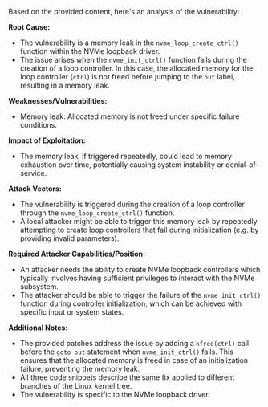 Based on the provided content, here's an analysis of the vulnerability:

**Root Cause:**
- The vulnerability is a memory leak in the `nvme_loop_create_ctrl()` function within the NVMe loopback driver.
- The issue arises when the `nvme_init_ctrl()` function fails during the creation of a loop controller. In this case, the allocated memory for the loop controller (`ctrl`) is not freed before jumping to the `out` label, resulting in a memory leak.

**Weaknesses/Vulnerabilities:**
-  Memory leak: Allocated memory is not freed under specific failure conditions.

**Impact of Exploitation:**
-  The memory leak, if triggered repeatedly, could lead to memory exhaustion over time, potentially causing system instability or denial-of-service.

**Attack Vectors:**
- The vulnerability is triggered during the creation of a loop controller through the `nvme_loop_create_ctrl()` function.
- A local attacker might be able to trigger this memory leak by repeatedly attempting to create loop controllers that fail during initialization (e.g. by providing invalid parameters).

**Required Attacker Capabilities/Position:**
- An attacker needs the ability to create NVMe loopback controllers which typically involves having sufficient privileges to interact with the NVMe subsystem.
-  The attacker should be able to trigger the failure of the `nvme_init_ctrl()` function during controller initialization, which can be achieved with specific input or system states.

**Additional Notes:**
- The provided patches address the issue by adding a `kfree(ctrl)` call before the `goto out` statement when `nvme_init_ctrl()` fails. This ensures that the allocated memory is freed in case of an initialization failure, preventing the memory leak.
- All three code snippets describe the same fix applied to different branches of the Linux kernel tree.
- The vulnerability is specific to the NVMe loopback driver.